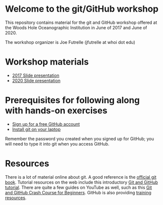 # Welcome to the git/GitHub workshop

This repository contains material for the git and GitHub workshop offered at the
Woods Hole Oceanographic Institution in June of 2017 and June of 2020.

The workshop organizer is Joe Futrelle (jfutrelle at whoi dot edu)

# Workshop materials

* [2017 Slide presentation](https://docs.google.com/presentation/d/1fWnXrCX9OhqD9FN1Zt9YikmiyjBDRoOR2yxKpeK9Auc/pub?start=false&loop=false&delayms=3000)
* [2020 Slide presentation](https://docs.google.com/presentation/d/1zmW8jJWrCM8hL3VptnKAqKbTH1yaGV6J8b4q1FMki2g/edit?usp=sharing)

# Prerequisites for following along with hands-on exercises

* [Sign up for a free GitHub account](https://github.com/join)
* [Install git on your laptop](install-git.md)

Remember the password you created when you signed up for GitHub;
you will need to type it into git when you access GitHub.

# Resources

There is a lot of material online about git. A good reference is the [official git book](https://git-scm.com/book/en/v2).
Tutorial resources on the web include this introductory [Git and GitHub tutorial](http://product.hubspot.com/blog/git-and-github-tutorial-for-beginners).
There are quite a few guides on YouTube as well, such as this [Git and GitHub Crash Course for Beginners](https://www.youtube.com/watch?v=SWYqp7iY_Tc).
GitHub is also providing [training resources](https://lab.github.com/).
